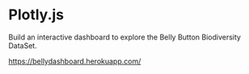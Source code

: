 # Plotly.js

Build an interactive dashboard to explore the Belly Button Biodiversity DataSet.


https://bellydashboard.herokuapp.com/
